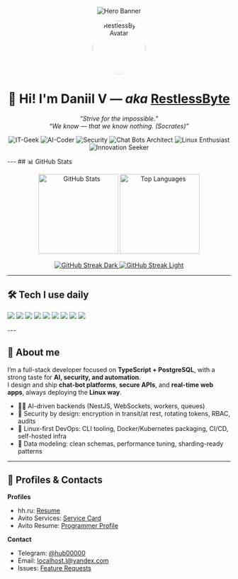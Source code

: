 <!-- Dynamic Gradient Banner -->
<p align="center">
  <img
    src="https://capsule-render.vercel.app/api?type=soft&color=0:ec4899,50:a855f7,100:8b5cf6&text=Hello!%20I’m%20Daniil%20—%20RestlessByte&fontColor=ffffff&fontSize=38&animation=fadeIn&height=140&desc=AI%20Automation%20%7C%20TypeScript%20%2B%20PostgreSQL%20%7C%20Linux-first&descAlign=50&descAlignY=75"
    alt="Hero Banner"
  />
</p>

<!-- Avatar -->
<p align="center">
  <a href="https://github.com/RestlessByte">
    <img src="https://github.com/RestlessByte.png" width="120" height="120" style="border-radius:50%" alt="RestlessByte Avatar" />
  </a>
</p>

<h1 align="center">👋 Hi! I'm Daniil V — <i>aka</i> <a href="https://github.com/RestlessByte">RestlessByte</a></h1>

<p align="center">
  <em>“Strive for the impossible.”</em><br/>
  <em>“We know — that we know nothing. (Socrates)”</em>
</p>
<p align="center">
  <img alt="IT-Geek" src="https://img.shields.io/badge/IT–Geek-0b7285?style=for-the-badge&logo=github&logoColor=white" />
  <img alt="AI-Coder" src="https://img.shields.io/badge/AI–Coder-5f3dc4?style=for-the-badge&logo=openai&logoColor=white" />
  <img alt="Security" src="https://img.shields.io/badge/Security%20Specialist-2b8a3e?style=for-the-badge&logo=protonvpn&logoColor=white" />
  <img alt="Chat Bots Architect" src="https://img.shields.io/badge/Chat%20Bots%20Architect-1c7ed6?style=for-the-badge&logo=telegram&logoColor=white" />
  <img alt="Linux Enthusiast" src="https://img.shields.io/badge/Linux%20Enthusiast-111827?style=for-the-badge&logo=linux&logoColor=white" />
  <img alt="Innovation Seeker" src="https://img.shields.io/badge/Innovation%20Seeker-f59f00?style=for-the-badge&logo=lightning&logoColor=white" />
</p>
---
## 📊 GitHub Stats

<!-- Responsive stats card: light/dark via <picture>; rank hidden (no B-/S etc) -->
<p align="center">
  <picture>
    <source srcset="https://github-readme-stats.vercel.app/api?username=RestlessByte&show_icons=true&hide_rank=true&include_all_commits=true&count_private=true&show=reviews,discussions_started,discussions_answered,prs_merged,prs_merged_percentage&theme=dark&hide_border=true&border_radius=12&v=3" media="(prefers-color-scheme: dark)" />
    <source srcset="https://github-readme-stats.vercel.app/api?username=RestlessByte&show_icons=true&hide_rank=true&include_all_commits=true&count_private=true&show=reviews,discussions_started,discussions_answered,prs_merged,prs_merged_percentage&theme=transparent&hide_border=true&border_radius=12&v=3" media="(prefers-color-scheme: light), (prefers-color-scheme: no-preference)" />
    <img height="180" alt="GitHub Stats" src="https://github-readme-stats.vercel.app/api?username=RestlessByte&show_icons=true&hide_rank=true&include_all_commits=true&count_private=true&theme=transparent&hide_border=true&border_radius=12&v=3" />
  </picture>

  <picture>
    <source srcset="https://github-readme-stats.vercel.app/api/top-langs/?username=RestlessByte&layout=compact&langs_count=8&card_width=380&hide_progress=false&theme=dark&hide_border=true&border_radius=12&v=3" media="(prefers-color-scheme: dark)" />
    <source srcset="https://github-readme-stats.vercel.app/api/top-langs/?username=RestlessByte&layout=compact&langs_count=8&card_width=380&hide_progress=false&theme=transparent&hide_border=true&border_radius=12&v=3" media="(prefers-color-scheme: light), (prefers-color-scheme: no-preference)" />
    <img height="180" alt="Top Languages" src="https://github-readme-stats.vercel.app/api/top-langs/?username=RestlessByte&layout=compact&langs_count=8&card_width=380&hide_progress=false&theme=transparent&hide_border=true&border_radius=12&v=3" />
  </picture>
</p>

<p align="center">
  <a href="https://git.io/streak-stats">
    <img src="https://streak-stats.demolab.com?user=RestlessByte&theme=tokyonight&hide_border=true&border_radius=12&date_format=j%20M%5B%20Y%5D&card_width=720&v=3#gh-dark-mode-only" alt="GitHub Streak Dark" />
  </a>
  <a href="https://git.io/streak-stats">
    <img src="https://streak-stats.demolab.com?user=RestlessByte&theme=default&hide_border=true&border_radius=12&date_format=j%20M%5B%20Y%5D&card_width=720&v=3#gh-light-mode-only" alt="GitHub Streak Light" />
  </a>
</p>

---
## 🛠 Tech I use daily
<p>
  <img src="https://img.shields.io/badge/TypeScript-3178c6?logo=typescript&logoColor=white" />
  <img src="https://img.shields.io/badge/NestJS-ea2845?logo=nestjs&logoColor=white" />
  <img src="https://img.shields.io/badge/Next.js-000000?logo=nextdotjs&logoColor=white" />
  <img src="https://img.shields.io/badge/Node.js-3c873a?logo=nodedotjs&logoColor=white" />
  <img src="https://img.shields.io/badge/PostgreSQL-4169e1?logo=postgresql&logoColor=white" />
  <img src="https://img.shields.io/badge/Docker-2496ed?logo=docker&logoColor=white" />
  <img src="https://img.shields.io/badge/Kubernetes-326ce5?logo=kubernetes&logoColor=white" />
  <img src="https://img.shields.io/badge/Linux-0f172a?logo=linux&logoColor=white" />
  <img src="https://img.shields.io/badge/WebSockets-9333ea?logo=cloudflare&logoColor=white" />
</p>
---

## 🚀 About me

I’m a full-stack developer focused on **TypeScript + PostgreSQL**, with a strong taste for **AI, security, and automation**.  
I design and ship **chat-bot platforms**, **secure APIs**, and **real-time web apps**, always deploying the **Linux way**.

- 👨‍💻 AI-driven backends (NestJS, WebSockets, workers, queues)  
- 🔐 Security by design: encryption in transit/at rest, rotating tokens, RBAC, audits  
- 🐧 Linux-first DevOps: CLI tooling, Docker/Kubernetes packaging, CI/CD, self-hosted infra  
- 🧠 Data modeling: clean schemas, performance tuning, sharding-ready patterns
---

## 💼 Profiles & Contacts

**Profiles**  
- hh.ru: <a href="https://hh.ru/resume/7aee394dff0e982c5b0039ed1f666a5a524544">Resume</a>  
- Avito Services: <a href="https://www.avito.ru/meleuz/predlozheniya_uslug/ustanovka_windows_linux_razrabtka_pod_klyuch_3565647194">Service Card</a>  
- Avito Resume: <a href="https://www.avito.ru/meleuz/rezume/programmist_programmer_3981233373">Programmer Profile</a>

**Contact**  
- Telegram: <a href="https://t.me/hub00000">@hub00000</a>  
- Email: <a href="mailto:localhost.l@yandex.com">localhost.l@yandex.com</a>  
- Issues: <a href="https://github.com/RestlessByte/RestlessByte/issues">Feature Requests</a>
